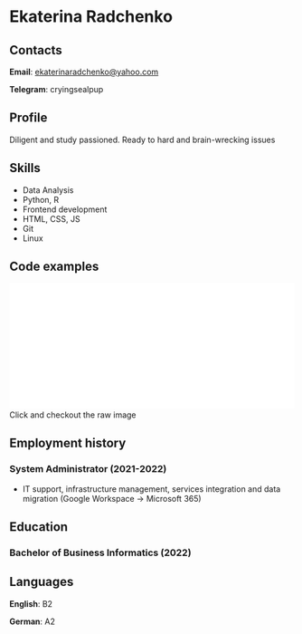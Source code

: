# Ekaterina Radchenko
## Contacts
**Email**: ekaterinaradchenko@yahoo.com

**Telegram**: cryingsealpup


## Profile
Diligent and study passioned. Ready to hard and brain-wrecking issues


## Skills 
* Data Analysis
* Python, R
* Frontend development
* HTML, CSS, JS
* Git
* Linux


## Code examples
![This is only to have something here](code_block.svg)
Click and checkout the raw image

## Employment history
### System Administrator (2021-2022)
+ IT support, infrastructure management, services integration and data migration (Google Workspace -> Microsoft 365)

## Education
### Bachelor of Business Informatics (2022)

## Languages
**English**: B2

**German**: A2 